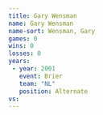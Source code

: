 ```yaml
---
title: Gary Wensman
name: Gary Wensman
name-sort: Wensman, Gary
games: 0
wins: 0
losses: 0
years:
 - year: 2001
   event: Brier
   team: "NL"
   position: Alternate
vs:
---
```

